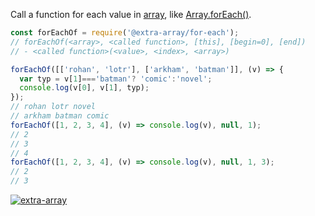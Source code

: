 Call a function for each value in [array], like [Array.forEach()].

```javascript
const forEachOf = require('@extra-array/for-each');
// forEachOf(<array>, <called function>, [this], [begin=0], [end])
// - <called function>(<value>, <index>, <array>)

forEachOf([['rohan', 'lotr'], ['arkham', 'batman']], (v) => {
  var typ = v[1]==='batman'? 'comic':'novel';
  console.log(v[0], v[1], typ);
});
// rohan lotr novel
// arkham batman comic
forEachOf([1, 2, 3, 4], (v) => console.log(v), null, 1);
// 2
// 3
// 4
forEachOf([1, 2, 3, 4], (v) => console.log(v), null, 1, 3);
// 2
// 3
```


[![extra-array](https://i.imgur.com/nwyrmkW.jpg)](https://www.npmjs.com/package/extra-array)

[array]: https://developer.mozilla.org/en-US/docs/Web/JavaScript/Guide/Indexed_collections
[Array.forEach()]: https://developer.mozilla.org/en-US/docs/Web/JavaScript/Reference/Global_Objects/Array/forEach
